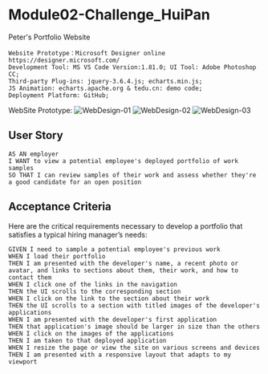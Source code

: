 # Module02-Challenge_HuiPan
Peter's Portfolio Website
```
Website Prototype：Microsoft Designer online https://designer.microsoft.com/
Development Tool: MS VS Code Version:1.81.0; UI Tool: Adobe Photoshop CC;
Third-party Plug-ins: jquery-3.6.4.js; echarts.min.js; 
JS Animation: echarts.apache.org & tedu.cn: demo code;
Deployment Platform: GitHub;
```
WebSite Prototype:
![WebDesign-01](https://github.com/HuiPan-Peter/Module02-Challenge_HuiPan/assets/132380239/add53f28-ee4d-4e37-8861-bb3c448a37b5)
![WebDesign-02](https://github.com/HuiPan-Peter/Module02-Challenge_HuiPan/assets/132380239/eab800ea-ccff-4b0f-af1e-2b4af0104d4c)
![WebDesign-03](https://github.com/HuiPan-Peter/Module02-Challenge_HuiPan/assets/132380239/218d6a63-f667-4b33-bcff-ad4a9f34ecba)

## User Story
```
AS AN employer
I WANT to view a potential employee's deployed portfolio of work samples
SO THAT I can review samples of their work and assess whether they're a good candidate for an open position
```
## Acceptance Criteria
Here are the critical requirements necessary to develop a portfolio that satisfies a typical hiring manager’s needs:
```
GIVEN I need to sample a potential employee's previous work
WHEN I load their portfolio
THEN I am presented with the developer's name, a recent photo or avatar, and links to sections about them, their work, and how to contact them
WHEN I click one of the links in the navigation
THEN the UI scrolls to the corresponding section
WHEN I click on the link to the section about their work
THEN the UI scrolls to a section with titled images of the developer's applications
WHEN I am presented with the developer's first application
THEN that application's image should be larger in size than the others
WHEN I click on the images of the applications
THEN I am taken to that deployed application
WHEN I resize the page or view the site on various screens and devices
THEN I am presented with a responsive layout that adapts to my viewport
```
